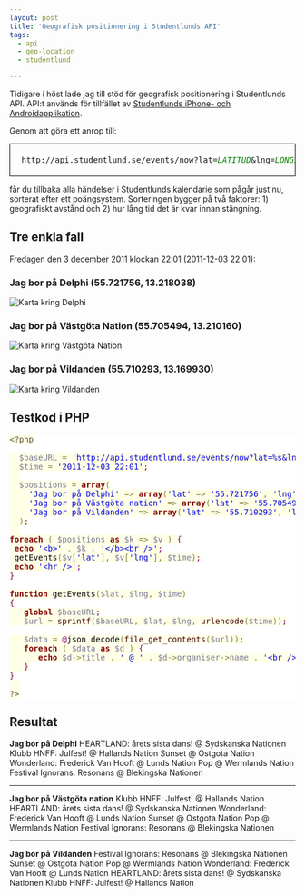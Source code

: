 ```yaml
---
layout: post
title: 'Geografisk positionering i Studentlunds API'
tags:
  - api
  - geo-location
  - studentlund

---
```


Tidigare i höst lade jag till stöd för geografisk positionering i Studentlunds API. API:t används för tillfället av <a target="_blank" href="http://lindblad.info/">Studentlunds iPhone- och Androidapplikation</a>.

Genom att göra ett anrop till:

<pre style="border: 1px solid #000; padding: 20px; font-size: 1em;">
http://api.studentlund.se/events/now?lat=<i style="color: green;">LATITUD</i>&lng=<i style="color: green;">LONGITUD</i>&time=<i style="color: green;">TID</i>
</pre>

får du tillbaka alla händelser i Studentlunds kalendarie som pågår just nu, sorterat efter ett poängsystem. Sorteringen bygger på två faktorer: 1) geografiskt avstånd och 2) hur lång tid det är kvar innan stängning.

<h2>Tre enkla fall</h2>

Fredagen den 3 december 2011 klockan 22:01 (2011-12-03 22:01):

<h3>Jag bor på Delphi (55.721756, 13.218038)</h3>
<img alt="Karta kring Delphi" src="https://maps.googleapis.com/maps/api/staticmap?center=55.721756,13.218038&zoom=11&size=200x200&sensor=false&markers=55.72175,13.218038&key=AIzaSyDtLeE4cNyui6pRFSyvYcvc9buVhzGvM8A" />

<h3>Jag bor på Västgöta Nation (55.705494, 13.210160)</h3>
<img alt="Karta kring Västgöta Nation" src="https://maps.googleapis.com/maps/api/staticmap?center=55.705494,13.210160&zoom=11&size=200x200&sensor=false&markers=55.705494,13.210160&key=AIzaSyDtLeE4cNyui6pRFSyvYcvc9buVhzGvM8A" />

<h3>Jag bor på Vildanden (55.710293, 13.169930)</h3>
<img alt="Karta kring Vildanden" src="https://maps.googleapis.com/maps/api/staticmap?center=55.710293,13.169930&zoom=11&size=200x200&sensor=false&markers=55.710293,13.169930&key=AIzaSyDtLeE4cNyui6pRFSyvYcvc9buVhzGvM8A" />

<h2>Testkod i PHP</h2>
<pre style='color:#000000;background:#ffffff;'><span style='color:#5f5035; background:#ffffe8; '>&lt;?php</span><span style='color:#000000; background:#ffffe8; '></span>
<span style='color:#000000; background:#ffffe8; '></span>
<span style='color:#000000; background:#ffffe8; '>&#xa0;&#xa0;</span><span style='color:#797997; background:#ffffe8; '>$baseURL</span><span style='color:#000000; background:#ffffe8; '> </span><span style='color:#808030; background:#ffffe8; '>=</span><span style='color:#000000; background:#ffffe8; '> </span><span style='color:#0000e6; background:#ffffe8; '>'http://api.studentlund.se/events/now?lat=%s&amp;lng=%s&amp;time=%s'</span><span style='color:#800080; background:#ffffe8; '>;</span><span style='color:#000000; background:#ffffe8; '></span>
<span style='color:#000000; background:#ffffe8; '>&#xa0;&#xa0;</span><span style='color:#797997; background:#ffffe8; '>$time</span><span style='color:#000000; background:#ffffe8; '> </span><span style='color:#808030; background:#ffffe8; '>=</span><span style='color:#000000; background:#ffffe8; '> </span><span style='color:#0000e6; background:#ffffe8; '>'2011-12-03 22:01'</span><span style='color:#800080; background:#ffffe8; '>;</span><span style='color:#000000; background:#ffffe8; '></span>
<span style='color:#000000; background:#ffffe8; '>&#xa0;&#xa0;</span>
<span style='color:#000000; background:#ffffe8; '>&#xa0;&#xa0;</span><span style='color:#797997; background:#ffffe8; '>$positions</span><span style='color:#000000; background:#ffffe8; '> </span><span style='color:#808030; background:#ffffe8; '>=</span><span style='color:#000000; background:#ffffe8; '> </span><span style='color:#800000; background:#ffffe8; font-weight:bold; '>array</span><span style='color:#808030; background:#ffffe8; '>(</span><span style='color:#000000; background:#ffffe8; '></span>
<span style='color:#000000; background:#ffffe8; '>&#xa0;&#xa0;&#xa0;&#xa0;</span><span style='color:#0000e6; background:#ffffe8; '>'Jag bor på Delphi'</span><span style='color:#000000; background:#ffffe8; '> </span><span style='color:#808030; background:#ffffe8; '>=</span><span style='color:#808030; background:#ffffe8; '>></span><span style='color:#000000; background:#ffffe8; '> </span><span style='color:#800000; background:#ffffe8; font-weight:bold; '>array</span><span style='color:#808030; background:#ffffe8; '>(</span><span style='color:#0000e6; background:#ffffe8; '>'lat'</span><span style='color:#000000; background:#ffffe8; '> </span><span style='color:#808030; background:#ffffe8; '>=</span><span style='color:#808030; background:#ffffe8; '>></span><span style='color:#000000; background:#ffffe8; '> </span><span style='color:#0000e6; background:#ffffe8; '>'55.721756'</span><span style='color:#808030; background:#ffffe8; '>,</span><span style='color:#000000; background:#ffffe8; '> </span><span style='color:#0000e6; background:#ffffe8; '>'lng'</span><span style='color:#000000; background:#ffffe8; '> </span><span style='color:#808030; background:#ffffe8; '>=</span><span style='color:#808030; background:#ffffe8; '>></span><span style='color:#000000; background:#ffffe8; '> </span><span style='color:#0000e6; background:#ffffe8; '>'13.218038'</span><span style='color:#808030; background:#ffffe8; '>)</span><span style='color:#808030; background:#ffffe8; '>,</span><span style='color:#000000; background:#ffffe8; '></span>
<span style='color:#000000; background:#ffffe8; '>&#xa0;&#xa0;&#xa0;&#xa0;</span><span style='color:#0000e6; background:#ffffe8; '>'Jag bor på Västgöta nation'</span><span style='color:#000000; background:#ffffe8; '> </span><span style='color:#808030; background:#ffffe8; '>=</span><span style='color:#808030; background:#ffffe8; '>></span><span style='color:#000000; background:#ffffe8; '> </span><span style='color:#800000; background:#ffffe8; font-weight:bold; '>array</span><span style='color:#808030; background:#ffffe8; '>(</span><span style='color:#0000e6; background:#ffffe8; '>'lat'</span><span style='color:#000000; background:#ffffe8; '> </span><span style='color:#808030; background:#ffffe8; '>=</span><span style='color:#808030; background:#ffffe8; '>></span><span style='color:#000000; background:#ffffe8; '> </span><span style='color:#0000e6; background:#ffffe8; '>'55.705494'</span><span style='color:#808030; background:#ffffe8; '>,</span><span style='color:#000000; background:#ffffe8; '> </span><span style='color:#0000e6; background:#ffffe8; '>'lng'</span><span style='color:#000000; background:#ffffe8; '> </span><span style='color:#808030; background:#ffffe8; '>=</span><span style='color:#808030; background:#ffffe8; '>></span><span style='color:#000000; background:#ffffe8; '> </span><span style='color:#0000e6; background:#ffffe8; '>'13.210160'</span><span style='color:#808030; background:#ffffe8; '>)</span><span style='color:#808030; background:#ffffe8; '>,</span><span style='color:#000000; background:#ffffe8; '></span>
<span style='color:#000000; background:#ffffe8; '>&#xa0;&#xa0;&#xa0;&#xa0;</span><span style='color:#0000e6; background:#ffffe8; '>'Jag bor på Vildanden'</span><span style='color:#000000; background:#ffffe8; '> </span><span style='color:#808030; background:#ffffe8; '>=</span><span style='color:#808030; background:#ffffe8; '>></span><span style='color:#000000; background:#ffffe8; '> </span><span style='color:#800000; background:#ffffe8; font-weight:bold; '>array</span><span style='color:#808030; background:#ffffe8; '>(</span><span style='color:#0000e6; background:#ffffe8; '>'lat'</span><span style='color:#000000; background:#ffffe8; '> </span><span style='color:#808030; background:#ffffe8; '>=</span><span style='color:#808030; background:#ffffe8; '>></span><span style='color:#000000; background:#ffffe8; '> </span><span style='color:#0000e6; background:#ffffe8; '>'55.710293'</span><span style='color:#808030; background:#ffffe8; '>,</span><span style='color:#000000; background:#ffffe8; '> </span><span style='color:#0000e6; background:#ffffe8; '>'lng'</span><span style='color:#000000; background:#ffffe8; '> </span><span style='color:#808030; background:#ffffe8; '>=</span><span style='color:#808030; background:#ffffe8; '>></span><span style='color:#000000; background:#ffffe8; '> </span><span style='color:#0000e6; background:#ffffe8; '>'13.169930'</span><span style='color:#808030; background:#ffffe8; '>)</span><span style='color:#000000; background:#ffffe8; '></span>
<span style='color:#000000; background:#ffffe8; '>&#xa0;&#xa0;</span><span style='color:#808030; background:#ffffe8; '>)</span><span style='color:#800080; background:#ffffe8; '>;</span><span style='color:#000000; background:#ffffe8; '></span>
<span style='color:#000000; background:#ffffe8; '>&#xa0;&#xa0;</span>
<span style='color:#800000; background:#ffffe8; font-weight:bold; '>foreach</span><span style='color:#000000; background:#ffffe8; '> </span><span style='color:#808030; background:#ffffe8; '>(</span><span style='color:#000000; background:#ffffe8; '> </span><span style='color:#797997; background:#ffffe8; '>$positions</span><span style='color:#000000; background:#ffffe8; '> </span><span style='color:#800000; background:#ffffe8; font-weight:bold; '>as</span><span style='color:#000000; background:#ffffe8; '> </span><span style='color:#797997; background:#ffffe8; '>$k</span><span style='color:#000000; background:#ffffe8; '> </span><span style='color:#808030; background:#ffffe8; '>=</span><span style='color:#808030; background:#ffffe8; '>></span><span style='color:#000000; background:#ffffe8; '> </span><span style='color:#797997; background:#ffffe8; '>$v</span><span style='color:#000000; background:#ffffe8; '> </span><span style='color:#808030; background:#ffffe8; '>)</span><span style='color:#000000; background:#ffffe8; '> </span><span style='color:#800080; background:#ffffe8; '>{</span><span style='color:#000000; background:#ffffe8; '></span>
<span style='color:#000000; background:#ffffe8; '>&#xa0;</span><span style='color:#800000; background:#ffffe8; font-weight:bold; '>echo</span><span style='color:#000000; background:#ffffe8; '> </span><span style='color:#0000e6; background:#ffffe8; '>'&lt;b>'</span><span style='color:#000000; background:#ffffe8; '> </span><span style='color:#808030; background:#ffffe8; '>.</span><span style='color:#000000; background:#ffffe8; '> </span><span style='color:#797997; background:#ffffe8; '>$k</span><span style='color:#000000; background:#ffffe8; '> </span><span style='color:#808030; background:#ffffe8; '>.</span><span style='color:#000000; background:#ffffe8; '> </span><span style='color:#0000e6; background:#ffffe8; '>'&lt;/b>&lt;br />'</span><span style='color:#800080; background:#ffffe8; '>;</span><span style='color:#000000; background:#ffffe8; '></span>
<span style='color:#000000; background:#ffffe8; '>&#xa0;getEvents</span><span style='color:#808030; background:#ffffe8; '>(</span><span style='color:#797997; background:#ffffe8; '>$v</span><span style='color:#808030; background:#ffffe8; '>[</span><span style='color:#0000e6; background:#ffffe8; '>'lat'</span><span style='color:#808030; background:#ffffe8; '>]</span><span style='color:#808030; background:#ffffe8; '>,</span><span style='color:#000000; background:#ffffe8; '> </span><span style='color:#797997; background:#ffffe8; '>$v</span><span style='color:#808030; background:#ffffe8; '>[</span><span style='color:#0000e6; background:#ffffe8; '>'lng'</span><span style='color:#808030; background:#ffffe8; '>]</span><span style='color:#808030; background:#ffffe8; '>,</span><span style='color:#000000; background:#ffffe8; '> </span><span style='color:#797997; background:#ffffe8; '>$time</span><span style='color:#808030; background:#ffffe8; '>)</span><span style='color:#800080; background:#ffffe8; '>;</span><span style='color:#000000; background:#ffffe8; '></span>
<span style='color:#000000; background:#ffffe8; '>&#xa0;</span><span style='color:#800000; background:#ffffe8; font-weight:bold; '>echo</span><span style='color:#000000; background:#ffffe8; '> </span><span style='color:#0000e6; background:#ffffe8; '>'&lt;hr />'</span><span style='color:#800080; background:#ffffe8; '>;</span><span style='color:#000000; background:#ffffe8; '></span>
<span style='color:#800080; background:#ffffe8; '>}</span><span style='color:#000000; background:#ffffe8; '></span>
<span style='color:#000000; background:#ffffe8; '></span>
<span style='color:#800000; background:#ffffe8; font-weight:bold; '>function</span><span style='color:#000000; background:#ffffe8; '> getEvents</span><span style='color:#808030; background:#ffffe8; '>(</span><span style='color:#797997; background:#ffffe8; '>$lat</span><span style='color:#808030; background:#ffffe8; '>,</span><span style='color:#000000; background:#ffffe8; '> </span><span style='color:#797997; background:#ffffe8; '>$lng</span><span style='color:#808030; background:#ffffe8; '>,</span><span style='color:#000000; background:#ffffe8; '> </span><span style='color:#797997; background:#ffffe8; '>$time</span><span style='color:#808030; background:#ffffe8; '>)</span><span style='color:#000000; background:#ffffe8; '></span>
<span style='color:#800080; background:#ffffe8; '>{</span><span style='color:#000000; background:#ffffe8; '></span>
<span style='color:#000000; background:#ffffe8; '>&#xa0;&#xa0;&#xa0;</span><span style='color:#800000; background:#ffffe8; font-weight:bold; '>global</span><span style='color:#000000; background:#ffffe8; '> </span><span style='color:#797997; background:#ffffe8; '>$baseURL</span><span style='color:#800080; background:#ffffe8; '>;</span><span style='color:#000000; background:#ffffe8; '></span>
<span style='color:#000000; background:#ffffe8; '>&#xa0;&#xa0;&#xa0;</span><span style='color:#797997; background:#ffffe8; '>$url</span><span style='color:#000000; background:#ffffe8; '> </span><span style='color:#808030; background:#ffffe8; '>=</span><span style='color:#000000; background:#ffffe8; '> </span><span style='color:#400000; background:#ffffe8; '>sprintf</span><span style='color:#808030; background:#ffffe8; '>(</span><span style='color:#797997; background:#ffffe8; '>$baseURL</span><span style='color:#808030; background:#ffffe8; '>,</span><span style='color:#000000; background:#ffffe8; '> </span><span style='color:#797997; background:#ffffe8; '>$lat</span><span style='color:#808030; background:#ffffe8; '>,</span><span style='color:#000000; background:#ffffe8; '> </span><span style='color:#797997; background:#ffffe8; '>$lng</span><span style='color:#808030; background:#ffffe8; '>,</span><span style='color:#000000; background:#ffffe8; '> </span><span style='color:#400000; background:#ffffe8; '>urlencode</span><span style='color:#808030; background:#ffffe8; '>(</span><span style='color:#797997; background:#ffffe8; '>$time</span><span style='color:#808030; background:#ffffe8; '>)</span><span style='color:#808030; background:#ffffe8; '>)</span><span style='color:#800080; background:#ffffe8; '>;</span><span style='color:#000000; background:#ffffe8; '></span>
<span style='color:#000000; background:#ffffe8; '></span>
<span style='color:#000000; background:#ffffe8; '>&#xa0;&#xa0;&#xa0;</span><span style='color:#797997; background:#ffffe8; '>$data</span><span style='color:#000000; background:#ffffe8; '> </span><span style='color:#808030; background:#ffffe8; '>=</span><span style='color:#000000; background:#ffffe8; '> </span><span style='color:#800080; background:#ffffe8; '>@</span><span style='color:#000000; background:#ffffe8; '>json_decode</span><span style='color:#808030; background:#ffffe8; '>(</span><span style='color:#400000; background:#ffffe8; '>file_get_contents</span><span style='color:#808030; background:#ffffe8; '>(</span><span style='color:#797997; background:#ffffe8; '>$url</span><span style='color:#808030; background:#ffffe8; '>)</span><span style='color:#808030; background:#ffffe8; '>)</span><span style='color:#800080; background:#ffffe8; '>;</span><span style='color:#000000; background:#ffffe8; '></span>
<span style='color:#000000; background:#ffffe8; '>&#xa0;&#xa0;&#xa0;</span><span style='color:#800000; background:#ffffe8; font-weight:bold; '>foreach</span><span style='color:#000000; background:#ffffe8; '> </span><span style='color:#808030; background:#ffffe8; '>(</span><span style='color:#000000; background:#ffffe8; '> </span><span style='color:#797997; background:#ffffe8; '>$data</span><span style='color:#000000; background:#ffffe8; '> </span><span style='color:#800000; background:#ffffe8; font-weight:bold; '>as</span><span style='color:#000000; background:#ffffe8; '> </span><span style='color:#797997; background:#ffffe8; '>$d</span><span style='color:#000000; background:#ffffe8; '> </span><span style='color:#808030; background:#ffffe8; '>)</span><span style='color:#000000; background:#ffffe8; '> </span><span style='color:#800080; background:#ffffe8; '>{</span><span style='color:#000000; background:#ffffe8; '></span>
<span style='color:#000000; background:#ffffe8; '>&#xa0;&#xa0;&#xa0;&#xa0;&#xa0;&#xa0;</span><span style='color:#800000; background:#ffffe8; font-weight:bold; '>echo</span><span style='color:#000000; background:#ffffe8; '> </span><span style='color:#797997; background:#ffffe8; '>$d</span><span style='color:#808030; background:#ffffe8; '>-></span><span style='color:#797997; background:#ffffe8; '>title</span><span style='color:#000000; background:#ffffe8; '> </span><span style='color:#808030; background:#ffffe8; '>.</span><span style='color:#000000; background:#ffffe8; '> </span><span style='color:#0000e6; background:#ffffe8; '>' @ '</span><span style='color:#000000; background:#ffffe8; '> </span><span style='color:#808030; background:#ffffe8; '>.</span><span style='color:#000000; background:#ffffe8; '> </span><span style='color:#797997; background:#ffffe8; '>$d</span><span style='color:#808030; background:#ffffe8; '>-></span><span style='color:#797997; background:#ffffe8; '>organiser</span><span style='color:#808030; background:#ffffe8; '>-></span><span style='color:#797997; background:#ffffe8; '>name</span><span style='color:#000000; background:#ffffe8; '> </span><span style='color:#808030; background:#ffffe8; '>.</span><span style='color:#000000; background:#ffffe8; '> </span><span style='color:#0000e6; background:#ffffe8; '>'&lt;br />'</span><span style='color:#800080; background:#ffffe8; '>;</span><span style='color:#000000; background:#ffffe8; '></span>
<span style='color:#000000; background:#ffffe8; '>&#xa0;&#xa0;&#xa0;</span><span style='color:#800080; background:#ffffe8; '>}</span><span style='color:#000000; background:#ffffe8; '></span>
<span style='color:#800080; background:#ffffe8; '>}</span><span style='color:#000000; background:#ffffe8; '></span>
<span style='color:#000000; background:#ffffe8; '>&#xa0;&#xa0;</span>
<span style='color:#5f5035; background:#ffffe8; '>?></span>
</pre>

<h2>Resultat</h2>

<b>Jag bor på Delphi</b>
HEARTLAND: årets sista dans! @ Sydskanska Nationen
Klubb HNFF: Julfest! @ Hallands Nation
Sunset @ Ostgota Nation
Wonderland: Frederick Van Hooft @ Lunds Nation
Pop @ Wermlands Nation
Festival Ignorans: Resonans @ Blekingska Nationen
<hr />
<b>Jag bor på Västgöta nation</b>
Klubb HNFF: Julfest! @ Hallands Nation
HEARTLAND: årets sista dans! @ Sydskanska Nationen
Wonderland: Frederick Van Hooft @ Lunds Nation
Sunset @ Ostgota Nation
Pop @ Wermlands Nation
Festival Ignorans: Resonans @ Blekingska Nationen
<hr />
<b>Jag bor på Vildanden</b>
Festival Ignorans: Resonans @ Blekingska Nationen
Sunset @ Ostgota Nation
Pop @ Wermlands Nation
Wonderland: Frederick Van Hooft @ Lunds Nation
HEARTLAND: årets sista dans! @ Sydskanska Nationen
Klubb HNFF: Julfest! @ Hallands Nation
